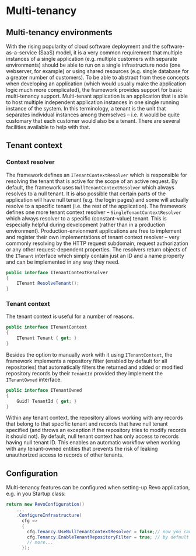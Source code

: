 # Multi-tenancy

## Multi-tenancy environments

With the rising popularity of cloud software deployment and the software-as-a-service \(SaaS\) model, it is a very common requirement that multiple instances of a single application \(e.g. multiple customers with separate environments\) should be able to run on a single infrastructure node \(one webserver, for example\) or using shared resources \(e.g. single database for a greater number of customers\). To be able to abstract from these concepts when developing an application \(which would usually make the application logic much more complicated\), the framework provides support for basic multi-tenancy support. Multi-tenant application is an application that is able to host multiple independent application instances in one single running instance of the system. In this terminology, a tenant is the unit that separates individual instances among themselves – i.e. it would be quite customary that each customer would also be a tenant. There are several facilities available to help with that.

## Tenant context

### Context resolver

The framework defines an `ITenantContextResolver` which is responsible for resolving the tenant that is active for the scope of an active request. By default, the framework uses `NullTenantContextResolver` which always resolves to a null tenant. It is also possible that certain parts of the application will have null tenant \(e.g. the login pages\) and some will actually resolve to a specific tenant \(i.e. the rest of the application\). The framework defines one more tenant context resolver – `SingleTenantContextResolver` which always resolver to a specific \(constant-value\) tenant. This is especially helpful during development \(rather than in a production environment\). Production-envionment applications are free to implement and register their own implementations of tenant context resolver – very commonly resolving by the HTTP request subdomain, request authorization or any other request-dependent properties. The resolvers return objects of the `ITenant` interface which simply contain just an ID and a name property and can be implemented in any way they need.

```csharp
public interface ITenantContextResolver
{
    ITenant ResolveTenant();
}
```

### Tenant context

The tenant context is useful for a number of reasons.

```csharp
public interface ITenantContext
{
    ITenant Tenant { get; }
}
```

Besides the option to manually work with it using `ITenantContext`, the framework implements a repository filter \(enabled by default for all repositories\) that automatically filters the returned and added or modified repository records by their `TenantId` provided they implement the `ITenantOwned` interface. 

```csharp
public interface ITenantOwned
{
    Guid? TenantId { get; }
}
```

Within any tenant context, the repository allows working with any records that belong to that specific tenant and records that have null tenant specified \(and throws an exception if the repository tries to modify records it should not\). By default, null tenant context has only access to records having null tenant ID. This enables an automatic workflow when working with any tenant-owned entities that prevents the risk of leaking unauthorized access to records of other tenants.

## Configuration

Multi-tenancy features can be configured when setting-up Revo application, e.g. in you Startup class:

```csharp
return new RevoConfiguration()
    ...
    .ConfigureInfrastructure(
      cfg =>
      {
        cfg.Tenancy.UseNullTenantContextResolver = false;// now you can bind your own tenant context resolver
        cfg.Tenancy.EnableTenantRepositoryFilter = true; // by default
        // more...
      });
```

